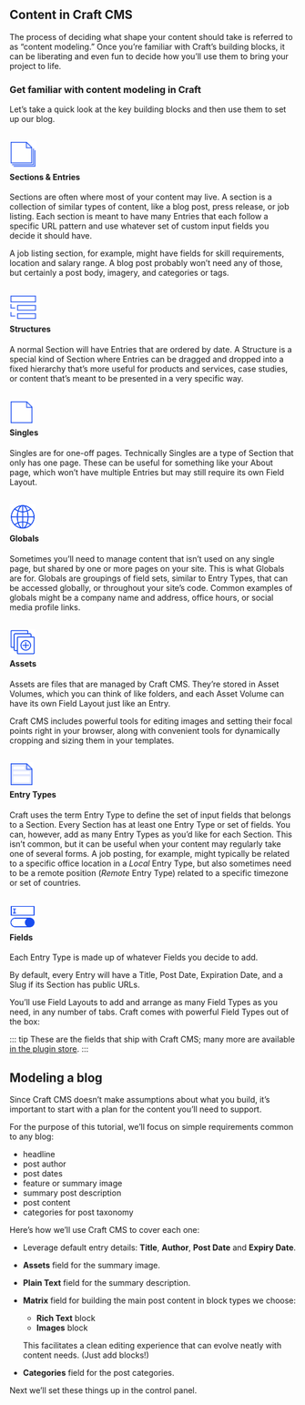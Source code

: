 ## Content in Craft CMS

The process of deciding what shape your content should take is referred to as “content modeling.” Once you’re familiar with Craft’s building blocks, it can be liberating and even fun to decide how you’ll use them to bring your project to life.

### Get familiar with content modeling in Craft

Let’s take a quick look at the key building blocks and then use them to set up our blog.

<img src="../../images/icons/sections-entries.svg" width="48" style="margin-bottom: 0; position: relative; top: 1rem;">

#### Sections & Entries

Sections are often where most of your content may live. A section is a collection of similar types of content, like a blog post, press release, or job listing. Each section is meant to have many Entries that each follow a specific URL pattern and use whatever set of custom input fields you decide it should have.

A job listing section, for example, might have fields for skill requirements, location and salary range. A blog post probably won’t need any of those, but certainly a post body, imagery, and categories or tags.

<img src="../../images/icons/structures.svg" width="48" style="margin-bottom: 0; position: relative; top: 1rem;">

#### Structures

A normal Section will have Entries that are ordered by date. A Structure is a special kind of Section where Entries can be dragged and dropped into a fixed hierarchy that’s more useful for products and services, case studies, or content that’s meant to be presented in a very specific way.

<img src="../../images/icons/singles.svg" width="42" style="margin-bottom: 0; position: relative; top: 1rem;">

#### Singles

Singles are for one-off pages. Technically Singles are a type of Section that only has one page. These can be useful for something like your About page, which won’t have multiple Entries but may still require its own Field Layout.

<img src="../../images/icons/globals.svg" width="46" style="margin-bottom: 0; position: relative; top: 1rem;">

#### Globals

Sometimes you’ll need to manage content that isn’t used on any single page, but shared by one or more pages on your site. This is what Globals are for. Globals are groupings of field sets, similar to Entry Types, that can be accessed globally, or throughout your site’s code. Common examples of globals might be a company name and address, office hours, or social media profile links.

<img src="../../images/icons/assets.svg" width="46" style="margin-bottom: 0; position: relative; top: 1rem;">

#### Assets

Assets are files that are managed by Craft CMS. They’re stored in Asset Volumes, which you can think of like folders, and each Asset Volume can have its own Field Layout just like an Entry.

Craft CMS includes powerful tools for editing images and setting their focal points right in your browser, along with convenient tools for dynamically cropping and sizing them in your templates.

<img src="../../images/icons/entry-types.svg" width="42" style="margin-bottom: 0; position: relative; top: 1rem;">

#### Entry Types

Craft uses the term Entry Type to define the set of input fields that belongs to a Section. Every Section has at least one Entry Type or set of fields. You can, however, add as many Entry Types as you’d like for each Section. This isn’t common, but it can be useful when your content may regularly take one of several forms. A job posting, for example, might typically be related to a specific office location in a _Local_ Entry Type, but also sometimes need to be a remote position (_Remote_ Entry Type) related to a specific timezone or set of countries.

<img src="../../images/icons/fields.svg" width="46" style="margin-bottom: 0; position: relative; top: 1rem;">

#### Fields

Each Entry Type is made up of whatever Fields you decide to add.

By default, every Entry will have a Title, Post Date, Expiration Date, and a Slug if its Section has public URLs.

You’ll use Field Layouts to add and arrange as many Field Types as you need, in any number of tabs. Craft comes with powerful Field Types out of the box:

<FieldTypeGrid />

::: tip
These are the fields that ship with Craft CMS; many more are available [in the plugin store](https://plugins.craftcms.com/categories/fields).
:::

## Modeling a blog

Since Craft CMS doesn’t make assumptions about what you build, it’s important to start with a plan for the content you’ll need to support.

For the purpose of this tutorial, we’ll focus on simple requirements common to any blog:

- headline
- post author
- post dates
- feature or summary image
- summary post description
- post content
- categories for post taxonomy

Here’s how we’ll use Craft CMS to cover each one:

- Leverage default entry details: **Title**, **Author**, **Post Date** and **Expiry Date**.
- **Assets** field for the summary image.
- **Plain Text** field for the summary description.
- **Matrix** field for building the main post content in block types we choose:

  - **Rich Text** block
  - **Images** block

  This facilitates a clean editing experience that can evolve neatly with content needs. (Just add blocks!)

- **Categories** field for the post categories.

Next we’ll set these things up in the control panel.
